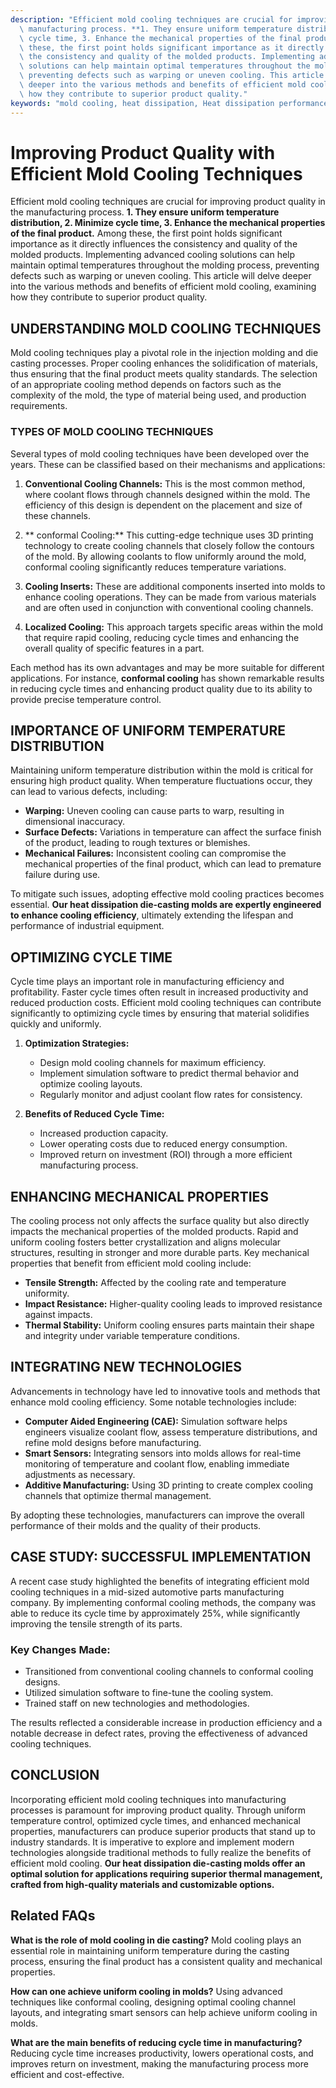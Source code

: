 ```yaml
---
description: "Efficient mold cooling techniques are crucial for improving product quality in the\
  \ manufacturing process. **1. They ensure uniform temperature distribution, 2. Minimize\
  \ cycle time, 3. Enhance the mechanical properties of the final product.** Among\
  \ these, the first point holds significant importance as it directly influences\
  \ the consistency and quality of the molded products. Implementing advanced cooling\
  \ solutions can help maintain optimal temperatures throughout the molding process,\
  \ preventing defects such as warping or uneven cooling. This article will delve\
  \ deeper into the various methods and benefits of efficient mold cooling, examining\
  \ how they contribute to superior product quality."
keywords: "mold cooling, heat dissipation, Heat dissipation performance, Die casting process"
---
```

# Improving Product Quality with Efficient Mold Cooling Techniques

Efficient mold cooling techniques are crucial for improving product quality in the manufacturing process. **1. They ensure uniform temperature distribution, 2. Minimize cycle time, 3. Enhance the mechanical properties of the final product.** Among these, the first point holds significant importance as it directly influences the consistency and quality of the molded products. Implementing advanced cooling solutions can help maintain optimal temperatures throughout the molding process, preventing defects such as warping or uneven cooling. This article will delve deeper into the various methods and benefits of efficient mold cooling, examining how they contribute to superior product quality.

## UNDERSTANDING MOLD COOLING TECHNIQUES

Mold cooling techniques play a pivotal role in the injection molding and die casting processes. Proper cooling enhances the solidification of materials, thus ensuring that the final product meets quality standards. The selection of an appropriate cooling method depends on factors such as the complexity of the mold, the type of material being used, and production requirements.

### TYPES OF MOLD COOLING TECHNIQUES

Several types of mold cooling techniques have been developed over the years. These can be classified based on their mechanisms and applications:

1. **Conventional Cooling Channels:** This is the most common method, where coolant flows through channels designed within the mold. The efficiency of this design is dependent on the placement and size of these channels.

2. ** conformal Cooling:** This cutting-edge technique uses 3D printing technology to create cooling channels that closely follow the contours of the mold. By allowing coolants to flow uniformly around the mold, conformal cooling significantly reduces temperature variations.

3. **Cooling Inserts:** These are additional components inserted into molds to enhance cooling operations. They can be made from various materials and are often used in conjunction with conventional cooling channels.

4. **Localized Cooling:** This approach targets specific areas within the mold that require rapid cooling, reducing cycle times and enhancing the overall quality of specific features in a part.

Each method has its own advantages and may be more suitable for different applications. For instance, **conformal cooling** has shown remarkable results in reducing cycle times and enhancing product quality due to its ability to provide precise temperature control.

## IMPORTANCE OF UNIFORM TEMPERATURE DISTRIBUTION

Maintaining uniform temperature distribution within the mold is critical for ensuring high product quality. When temperature fluctuations occur, they can lead to various defects, including:

- **Warping:** Uneven cooling can cause parts to warp, resulting in dimensional inaccuracy.
- **Surface Defects:** Variations in temperature can affect the surface finish of the product, leading to rough textures or blemishes.
- **Mechanical Failures:** Inconsistent cooling can compromise the mechanical properties of the final product, which can lead to premature failure during use.

To mitigate such issues, adopting effective mold cooling practices becomes essential. **Our heat dissipation die-casting molds are expertly engineered to enhance cooling efficiency**, ultimately extending the lifespan and performance of industrial equipment.

## OPTIMIZING CYCLE TIME

Cycle time plays an important role in manufacturing efficiency and profitability. Faster cycle times often result in increased productivity and reduced production costs. Efficient mold cooling techniques can contribute significantly to optimizing cycle times by ensuring that material solidifies quickly and uniformly. 

1. **Optimization Strategies:**
   - Design mold cooling channels for maximum efficiency.
   - Implement simulation software to predict thermal behavior and optimize cooling layouts.
   - Regularly monitor and adjust coolant flow rates for consistency.

2. **Benefits of Reduced Cycle Time:**
   - Increased production capacity.
   - Lower operating costs due to reduced energy consumption.
   - Improved return on investment (ROI) through a more efficient manufacturing process.

## ENHANCING MECHANICAL PROPERTIES

The cooling process not only affects the surface quality but also directly impacts the mechanical properties of the molded products. Rapid and uniform cooling fosters better crystallization and aligns molecular structures, resulting in stronger and more durable parts. Key mechanical properties that benefit from efficient mold cooling include:

- **Tensile Strength:** Affected by the cooling rate and temperature uniformity.
- **Impact Resistance:** Higher-quality cooling leads to improved resistance against impacts.
- **Thermal Stability:** Uniform cooling ensures parts maintain their shape and integrity under variable temperature conditions.

## INTEGRATING NEW TECHNOLOGIES

Advancements in technology have led to innovative tools and methods that enhance mold cooling efficiency. Some notable technologies include:

- **Computer Aided Engineering (CAE):** Simulation software helps engineers visualize coolant flow, assess temperature distributions, and refine mold designs before manufacturing.
- **Smart Sensors:** Integrating sensors into molds allows for real-time monitoring of temperature and coolant flow, enabling immediate adjustments as necessary.
- **Additive Manufacturing:** Using 3D printing to create complex cooling channels that optimize thermal management.

By adopting these technologies, manufacturers can improve the overall performance of their molds and the quality of their products.

## CASE STUDY: SUCCESSFUL IMPLEMENTATION

A recent case study highlighted the benefits of integrating efficient mold cooling techniques in a mid-sized automotive parts manufacturing company. By implementing conformal cooling methods, the company was able to reduce its cycle time by approximately 25%, while significantly improving the tensile strength of its parts.

### Key Changes Made:

- Transitioned from conventional cooling channels to conformal cooling designs.
- Utilized simulation software to fine-tune the cooling system.
- Trained staff on new technologies and methodologies.

The results reflected a considerable increase in production efficiency and a notable decrease in defect rates, proving the effectiveness of advanced cooling techniques.

## CONCLUSION

Incorporating efficient mold cooling techniques into manufacturing processes is paramount for improving product quality. Through uniform temperature control, optimized cycle times, and enhanced mechanical properties, manufacturers can produce superior products that stand up to industry standards. It is imperative to explore and implement modern technologies alongside traditional methods to fully realize the benefits of efficient mold cooling. **Our heat dissipation die-casting molds offer an optimal solution for applications requiring superior thermal management, crafted from high-quality materials and customizable options.**

## Related FAQs

**What is the role of mold cooling in die casting?**
Mold cooling plays an essential role in maintaining uniform temperature during the casting process, ensuring the final product has a consistent quality and mechanical properties.

**How can one achieve uniform cooling in molds?**
Using advanced techniques like conformal cooling, designing optimal cooling channel layouts, and integrating smart sensors can help achieve uniform cooling in molds.

**What are the main benefits of reducing cycle time in manufacturing?**
Reducing cycle time increases productivity, lowers operational costs, and improves return on investment, making the manufacturing process more efficient and cost-effective.
